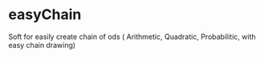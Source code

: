 # easyChain
Soft for easily create chain of ods ( Arithmetic, Quadratic, Probabilitic, with easy chain drawing)
